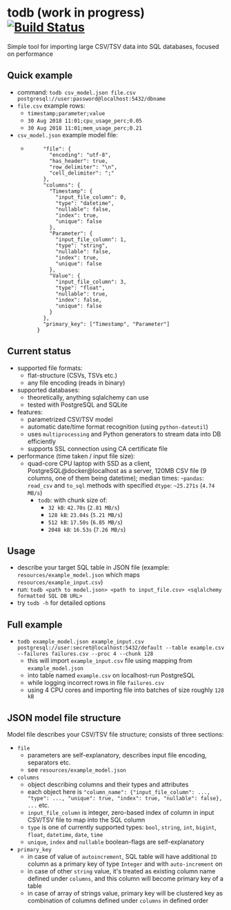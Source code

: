 # todb (work in progress) [![Build Status](https://travis-ci.com/emkor/todb.svg?branch=master)](https://travis-ci.com/emkor/todb)
Simple tool for importing large CSV/TSV data into SQL databases, focused on performance

## Quick example
- command: `todb csv_model.json file.csv postgresql://user:password@localhost:5432/dbname`
- `file.csv` example rows:
    - `timestamp;parameter;value`
    - `30 Aug 2018 11:01;cpu_usage_perc;0.05`
    - `30 Aug 2018 11:01;mem_usage_perc;0.21`
- `csv_model.json` example model file:
    - ```{
           "file": {
             "encoding": "utf-8",
             "has_header": true,
             "row_delimiter": "\n",
             "cell_delimiter": ";"
           },
           "columns": {
             "Timestamp": {
               "input_file_column": 0,
               "type": "datetime",
               "nullable": false,
               "index": true,
               "unique": false
             },
             "Parameter": {
               "input_file_column": 1,
               "type": "string",
               "nullable": false,
               "index": true,
               "unique": false
             },
             "Value": {
               "input_file_column": 3,
               "type": "float",
               "nullable": true,
               "index": false,
               "unique": false
             }
           },
           "primary_key": ["Timestamp", "Parameter"]
         }
        ```

## Current status
- supported file formats:
    - flat-structure (CSVs, TSVs etc.)
    - any file encoding (reads in binary)
- supported databases:
    - theoretically, anything sqlalchemy can use
    - tested with PostgreSQL and SQLite
- features:
    - parametrized CSV/TSV model
    - automatic date/time format recognition (using `python-dateutil`)
    - uses `multiprocessing` and Python generators to stream data into DB efficiently
    - supports SSL connection using CA certificate file
- performance (time taken / input file size):
    - quad-core CPU laptop with SSD as a client, PostgreSQL@docker@localhost as a server, 120MB CSV file (9 columns, one of them being datetime); median times:
        -`pandas`: `read_csv` and `to_sql` methods with specified `dtype`: `~25.271s` (`4.74 MB/s`)
        - `todb`: with chunk size of:
            - `32 kB`: `42.70s` (`2.81 MB/s`)
            - `128 kB`: `23.04s` (`5.21 MB/s`)
            - `512 kB`: `17.50s` (`6.85 MB/s`)
            - `2048 kB`: `16.53s` (`7.26 MB/s`)

## Usage
- describe your target SQL table in JSON file (example: `resources/example_model.json` which maps `resources/example_input.csv`)
- run: `todb <path to model.json> <path to input_file.csv> <sqlalchemy formatted SQL DB URL>`
- try `todb -h` for detailed options

## Full example
- `todb example_model.json example_input.csv postgresql://user:secret@localhost:5432/default --table example.csv --failures failures.csv --proc 4 --chunk 128`
    - this will import `example_input.csv` file using mapping from `example_model.json`
    - into table named `example.csv` on localhost-run PostgreSQL
    - while logging incorrect rows in file `failures.csv`
    - using 4 CPU cores and importing file into batches of size roughly `128 kB`
    
## JSON model file structure
Model file describes your CSV/TSV file structure; consists of three sections:
- `file`
    - parameters are self-explanatory, describes input file encoding, separators etc.
    - see `resources/example_model.json`
- `columns`
    - object describing columns and their types and attributes
    - each object here is `"column_name": {"input_file_column": ..., "type": ..., "unique": true, "index": true, "nullable": false}, ...` etc.
    - `input_file_column` is integer, zero-based index of column in input CSV/TSV file to map into the SQL column
    - `type` is one of currently supported types: `bool`, `string`, `int`, `bigint`, `float`, `datetime`, `date`, `time`
    - `unique`, `index` and `nullable` boolean-flags are self-explanatory
- `primary_key`
    - in case of value of `autoincrement`, SQL table will have additional `ID` column as a primary key of type `Integer` and with `auto-increment` on
    - in case of other `string` value, it's treated as existing column name defined under `columns`, and this column will become primary key of a table
    - in case of array of strings value, primary key will be clustered key as combination of columns defined under `columns` in defined order